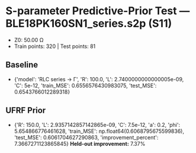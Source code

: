 # S-parameter Predictive-Prior Test — BLE18PK160SN1_series.s2p (S11)
- Z0: 50.00 Ω
- Train points: 320  |  Test points: 81

## Baseline
- {'model': 'RLC series -> Γ', 'R': 100.0, 'L': 2.7400000000000005e-09, 'C': 5e-12, 'train_MSE': 0.6556576430983075, 'test_MSE': 0.6543766012289318}

## UFRF Prior
- {'R': 150.0, 'L': 2.9357142857142865e-09, 'C': 7.5e-12, 'a': 0.2, 'phi': 5.654866776461628, 'train_MSE': np.float64(0.6068795675599836), 'test_MSE': 0.6061704627290863, 'improvement_percent': 7.3667271123865845}
**Held-out improvement:** 7.37%